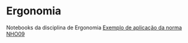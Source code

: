 # Ergonomia
Notebooks da disciplina de Ergonomia
[Exemplo de aplicação da norma NHO09](http://nbviewer.jupyter.org/gist/regifukuchi/54fc09774603eab538696e87aeab5bce)
